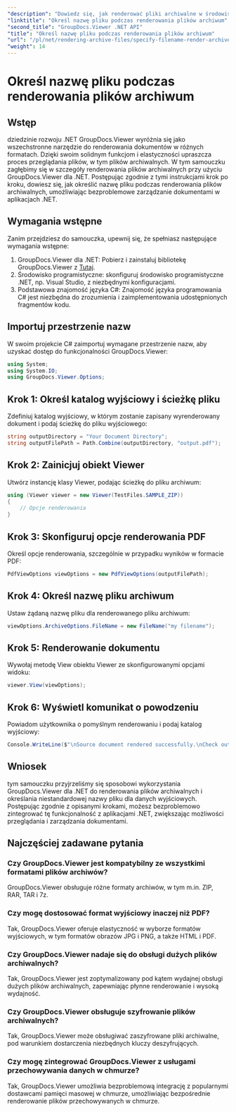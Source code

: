 ```yaml
---
"description": "Dowiedz się, jak renderować pliki archiwalne w środowisku .NET przy użyciu GroupDocs.Viewer, zwiększając możliwości zarządzania dokumentami."
"linktitle": "Określ nazwę pliku podczas renderowania plików archiwum"
"second_title": "GroupDocs.Viewer .NET API"
"title": "Określ nazwę pliku podczas renderowania plików archiwum"
"url": "/pl/net/rendering-archive-files/specify-filename-render-archive/"
"weight": 14
---
```


# Określ nazwę pliku podczas renderowania plików archiwum

## Wstęp
dziedzinie rozwoju .NET GroupDocs.Viewer wyróżnia się jako wszechstronne narzędzie do renderowania dokumentów w różnych formatach. Dzięki swoim solidnym funkcjom i elastyczności upraszcza proces przeglądania plików, w tym plików archiwalnych. W tym samouczku zagłębimy się w szczegóły renderowania plików archiwalnych przy użyciu GroupDocs.Viewer dla .NET. Postępując zgodnie z tymi instrukcjami krok po kroku, dowiesz się, jak określić nazwę pliku podczas renderowania plików archiwalnych, umożliwiając bezproblemowe zarządzanie dokumentami w aplikacjach .NET.
## Wymagania wstępne
Zanim przejdziesz do samouczka, upewnij się, że spełniasz następujące wymagania wstępne:
1. GroupDocs.Viewer dla .NET: Pobierz i zainstaluj bibliotekę GroupDocs.Viewer z [Tutaj](https://releases.groupdocs.com/viewer/net/).
2. Środowisko programistyczne: skonfiguruj środowisko programistyczne .NET, np. Visual Studio, z niezbędnymi konfiguracjami.
3. Podstawowa znajomość języka C#: Znajomość języka programowania C# jest niezbędna do zrozumienia i zaimplementowania udostępnionych fragmentów kodu.

## Importuj przestrzenie nazw
W swoim projekcie C# zaimportuj wymagane przestrzenie nazw, aby uzyskać dostęp do funkcjonalności GroupDocs.Viewer:
```csharp
using System;
using System.IO;
using GroupDocs.Viewer.Options;
```
## Krok 1: Określ katalog wyjściowy i ścieżkę pliku
Zdefiniuj katalog wyjściowy, w którym zostanie zapisany wyrenderowany dokument i podaj ścieżkę do pliku wyjściowego:
```csharp
string outputDirectory = "Your Document Directory";
string outputFilePath = Path.Combine(outputDirectory, "output.pdf");
```
## Krok 2: Zainicjuj obiekt Viewer
Utwórz instancję klasy Viewer, podając ścieżkę do pliku archiwum:
```csharp
using (Viewer viewer = new Viewer(TestFiles.SAMPLE_ZIP))
{
    // Opcje renderowania
}
```
## Krok 3: Skonfiguruj opcje renderowania PDF
Określ opcje renderowania, szczególnie w przypadku wyników w formacie PDF:
```csharp
PdfViewOptions viewOptions = new PdfViewOptions(outputFilePath);
```
## Krok 4: Określ nazwę pliku archiwum
Ustaw żądaną nazwę pliku dla renderowanego pliku archiwum:
```csharp
viewOptions.ArchiveOptions.FileName = new FileName("my filename");
```
## Krok 5: Renderowanie dokumentu
Wywołaj metodę View obiektu Viewer ze skonfigurowanymi opcjami widoku:
```csharp
viewer.View(viewOptions);
```
## Krok 6: Wyświetl komunikat o powodzeniu
Powiadom użytkownika o pomyślnym renderowaniu i podaj katalog wyjściowy:
```csharp
Console.WriteLine($"\nSource document rendered successfully.\nCheck output in {outputDirectory}.");
```

## Wniosek
tym samouczku przyjrzeliśmy się sposobowi wykorzystania GroupDocs.Viewer dla .NET do renderowania plików archiwalnych i określania niestandardowej nazwy pliku dla danych wyjściowych. Postępując zgodnie z opisanymi krokami, możesz bezproblemowo zintegrować tę funkcjonalność z aplikacjami .NET, zwiększając możliwości przeglądania i zarządzania dokumentami.
## Najczęściej zadawane pytania
### Czy GroupDocs.Viewer jest kompatybilny ze wszystkimi formatami plików archiwów?
GroupDocs.Viewer obsługuje różne formaty archiwów, w tym m.in. ZIP, RAR, TAR i 7z.
### Czy mogę dostosować format wyjściowy inaczej niż PDF?
Tak, GroupDocs.Viewer oferuje elastyczność w wyborze formatów wyjściowych, w tym formatów obrazów JPG i PNG, a także HTML i PDF.
### Czy GroupDocs.Viewer nadaje się do obsługi dużych plików archiwalnych?
Tak, GroupDocs.Viewer jest zoptymalizowany pod kątem wydajnej obsługi dużych plików archiwalnych, zapewniając płynne renderowanie i wysoką wydajność.
### Czy GroupDocs.Viewer obsługuje szyfrowanie plików archiwalnych?
Tak, GroupDocs.Viewer może obsługiwać zaszyfrowane pliki archiwalne, pod warunkiem dostarczenia niezbędnych kluczy deszyfrujących.
### Czy mogę zintegrować GroupDocs.Viewer z usługami przechowywania danych w chmurze?
Tak, GroupDocs.Viewer umożliwia bezproblemową integrację z popularnymi dostawcami pamięci masowej w chmurze, umożliwiając bezpośrednie renderowanie plików przechowywanych w chmurze.